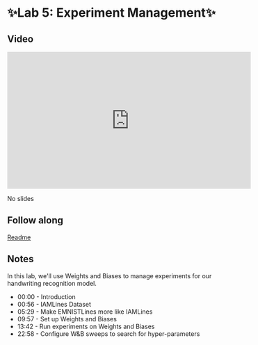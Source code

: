 # ✨Lab 5: Experiment Management✨

## Video

<iframe width="560" height="315" src="https://www.youtube.com/embed/8ylfWMYhLD4" frameborder="0" allow="accelerometer; autoplay; clipboard-write; encrypted-media; gyroscope; picture-in-picture" allowfullscreen></iframe>

No slides

## Follow along

[Readme](https://github.com/full-stack-deep-learning/fsdl-text-recognizer-2021-labs/tree/main/lab5#readme)

## Notes

In this lab, we'll use Weights and Biases to manage experiments for our handwriting recognition model.

- 00:00 - Introduction
- 00:56 - IAMLines Dataset
- 05:29 - Make EMNISTLines more like IAMLines
- 09:57 - Set up Weights and Biases
- 13:42 - Run experiments on Weights and Biases
- 22:58 - Configure W&B sweeps to search for hyper-parameters
